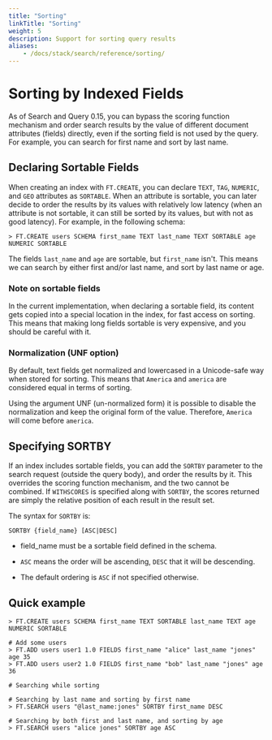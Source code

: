 ```yaml
---
title: "Sorting"
linkTitle: "Sorting"
weight: 5
description: Support for sorting query results
aliases: 
    - /docs/stack/search/reference/sorting/
---
```


# Sorting by Indexed Fields

As of Search and Query 0.15, you can bypass the scoring function mechanism and order search results by the value of different document attributes (fields) directly, even if the sorting field is not used by the query. For example, you can search for first name and sort by last name.

## Declaring Sortable Fields

When creating an index with `FT.CREATE`, you can declare `TEXT`, `TAG`, `NUMERIC`, and `GEO` attributes as `SORTABLE`. When an attribute is sortable, you can later decide to order the results by its values with relatively low latency (when an attribute is not sortable, it can still be sorted by its values, but with not as good latency). For example, in the following schema:

```
> FT.CREATE users SCHEMA first_name TEXT last_name TEXT SORTABLE age NUMERIC SORTABLE
```

The fields `last_name` and `age` are sortable, but `first_name` isn't. This means we can search by either first and/or last name, and sort by last name or age.

### Note on sortable fields

In the current implementation, when declaring a sortable field, its content gets copied into a special location in the index, for fast access on sorting. This means that making long fields sortable is very expensive, and you should be careful with it.

### Normalization (UNF option)

By default, text fields get normalized and lowercased in a Unicode-safe way when stored for sorting. This means that `America` and `america` are considered equal in terms of sorting.

Using the argument UNF (un-normalized form) it is possible to disable the normalization and keep the original form of the value. Therefore, `America` will come before `america`.

## Specifying SORTBY

If an index includes sortable fields, you can add the `SORTBY` parameter to the search request (outside the query body), and order the results by it. This overrides the scoring function mechanism, and the two cannot be combined. If `WITHSCORES` is specified along with `SORTBY`, the scores returned are simply the relative position of each result in the result set.

The syntax for `SORTBY` is:

```
SORTBY {field_name} [ASC|DESC]
```

* field_name must be a sortable field defined in the schema.

* `ASC` means the order will be ascending, `DESC` that it will be descending.

* The default ordering is `ASC` if not specified otherwise.

## Quick example

```
> FT.CREATE users SCHEMA first_name TEXT SORTABLE last_name TEXT age NUMERIC SORTABLE

# Add some users
> FT.ADD users user1 1.0 FIELDS first_name "alice" last_name "jones" age 35
> FT.ADD users user2 1.0 FIELDS first_name "bob" last_name "jones" age 36

# Searching while sorting

# Searching by last name and sorting by first name
> FT.SEARCH users "@last_name:jones" SORTBY first_name DESC

# Searching by both first and last name, and sorting by age
> FT.SEARCH users "alice jones" SORTBY age ASC

```
